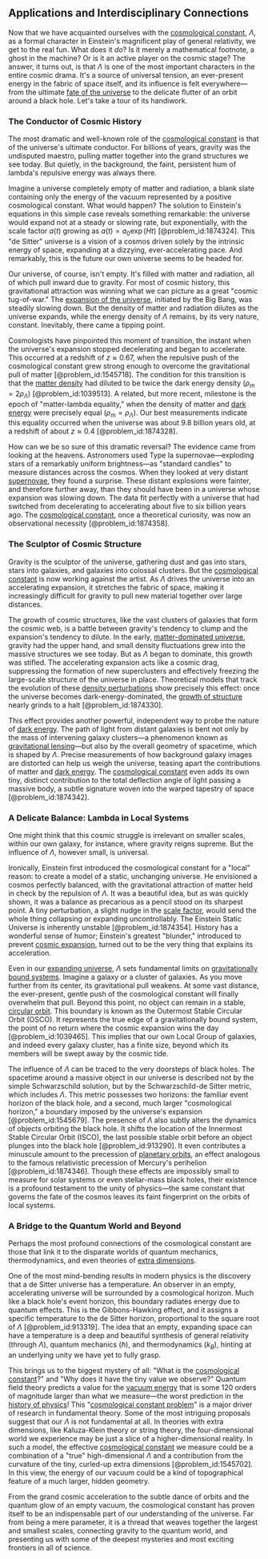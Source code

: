 ## Applications and Interdisciplinary Connections

Now that we have acquainted ourselves with the [cosmological constant](@article_id:158803), $\Lambda$, as a formal character in Einstein's magnificent play of general relativity, we get to the real fun. What does it *do*? Is it merely a mathematical footnote, a ghost in the machine? Or is it an active player on the cosmic stage? The answer, it turns out, is that $\Lambda$ is one of the most important characters in the entire cosmic drama. It's a source of universal tension, an ever-present energy in the fabric of space itself, and its influence is felt everywhere—from the ultimate [fate of the universe](@article_id:158881) to the delicate flutter of an orbit around a black hole. Let's take a tour of its handiwork.

### The Conductor of Cosmic History

The most dramatic and well-known role of the [cosmological constant](@article_id:158803) is that of the universe's ultimate conductor. For billions of years, gravity was the undisputed maestro, pulling matter together into the grand structures we see today. But quietly, in the background, the faint, persistent hum of lambda's repulsive energy was always there.

Imagine a universe completely empty of matter and radiation, a blank slate containing only the energy of the vacuum represented by a positive cosmological constant. What would happen? The solution to Einstein's equations in this simple case reveals something remarkable: the universe would expand not at a steady or slowing rate, but exponentially, with the scale factor $a(t)$ growing as $a(t) = a_0 \exp(Ht)$ [@problem_id:1874324]. This "de Sitter" universe is a vision of a cosmos driven solely by the intrinsic energy of space, expanding at a dizzying, ever-accelerating pace. And remarkably, this is the future our own universe seems to be headed for.

Our universe, of course, isn't empty. It's filled with matter and radiation, all of which pull inward due to gravity. For most of cosmic history, this gravitational attraction was winning what we can picture as a great "cosmic tug-of-war." The [expansion of the universe](@article_id:159987), initiated by the Big Bang, was steadily slowing down. But the density of matter and radiation dilutes as the universe expands, while the energy density of $\Lambda$ remains, by its very nature, constant. Inevitably, there came a tipping point.

Cosmologists have pinpointed this moment of transition, the instant when the universe's expansion stopped decelerating and began to accelerate. This occurred at a redshift of $z \approx 0.67$, when the repulsive push of the cosmological constant grew strong enough to overcome the gravitational pull of matter [@problem_id:1545718]. The condition for this transition is that the [matter density](@article_id:262549) had diluted to be twice the dark energy density ($\rho_m = 2\rho_\Lambda$) [@problem_id:1039513]. A related, but more recent, milestone is the epoch of "matter-lambda equality," when the density of matter and [dark energy](@article_id:160629) were precisely equal ($\rho_m = \rho_\Lambda$). Our best measurements indicate this equality occurred when the universe was about 9.8 billion years old, at a redshift of about $z \approx 0.4$ [@problem_id:1874328].

How can we be so sure of this dramatic reversal? The evidence came from looking at the heavens. Astronomers used Type Ia supernovae—exploding stars of a remarkably uniform brightness—as "standard candles" to measure distances across the cosmos. When they looked at very distant [supernovae](@article_id:161279), they found a surprise. These distant explosions were fainter, and therefore further away, than they should have been in a universe whose expansion was slowing down. The data fit perfectly with a universe that had switched from decelerating to accelerating about five to six billion years ago. The [cosmological constant](@article_id:158803), once a theoretical curiosity, was now an observational necessity [@problem_id:1874358].

### The Sculptor of Cosmic Structure

Gravity is the sculptor of the universe, gathering dust and gas into stars, stars into galaxies, and galaxies into colossal clusters. But the [cosmological constant](@article_id:158803) is now working against the artist. As $\Lambda$ drives the universe into an accelerating expansion, it stretches the fabric of space, making it increasingly difficult for gravity to pull new material together over large distances.

The growth of cosmic structures, like the vast clusters of galaxies that form the cosmic web, is a battle between gravity's tendency to clump and the expansion's tendency to dilute. In the early, [matter-dominated universe](@article_id:157760), gravity had the upper hand, and small density fluctuations grew into the massive structures we see today. But as $\Lambda$ began to dominate, this growth was stifled. The accelerating expansion acts like a cosmic drag, suppressing the formation of new superclusters and effectively freezing the large-scale structure of the universe in place. Theoretical models that track the evolution of these [density perturbations](@article_id:159052) show precisely this effect: once the universe becomes dark-energy-dominated, the [growth of structure](@article_id:158033) nearly grinds to a halt [@problem_id:1874330].

This effect provides another powerful, independent way to probe the nature of [dark energy](@article_id:160629). The path of light from distant galaxies is bent not only by the mass of intervening galaxy clusters—a phenomenon known as [gravitational lensing](@article_id:158506)—but also by the overall geometry of spacetime, which is shaped by $\Lambda$. Precise measurements of how background galaxy images are distorted can help us weigh the universe, teasing apart the contributions of matter and [dark energy](@article_id:160629). The [cosmological constant](@article_id:158803) even adds its own tiny, distinct contribution to the total deflection angle of light passing a massive body, a subtle signature woven into the warped tapestry of space [@problem_id:1874342].

### A Delicate Balance: Lambda in Local Systems

One might think that this cosmic struggle is irrelevant on smaller scales, within our own galaxy, for instance, where gravity reigns supreme. But the influence of $\Lambda$, however small, is universal.

Ironically, Einstein first introduced the cosmological constant for a "local" reason: to create a model of a static, unchanging universe. He envisioned a cosmos perfectly balanced, with the gravitational attraction of matter held in check by the repulsion of $\Lambda$. It was a beautiful idea, but as was quickly shown, it was a balance as precarious as a pencil stood on its sharpest point. A tiny perturbation, a slight nudge in the [scale factor](@article_id:157179), would send the whole thing collapsing or expanding uncontrollably. The Einstein Static Universe is inherently unstable [@problem_id:1874354]. History has a wonderful sense of humor; Einstein's greatest "blunder," introduced to prevent [cosmic expansion](@article_id:160508), turned out to be the very thing that explains its acceleration.

Even in our [expanding universe](@article_id:160948), $\Lambda$ sets fundamental limits on [gravitationally bound systems](@article_id:158850). Imagine a galaxy or a cluster of galaxies. As you move further from its center, its gravitational pull weakens. At some vast distance, the ever-present, gentle push of the cosmological constant will finally overwhelm that pull. Beyond this point, no object can remain in a stable, [circular orbit](@article_id:173229). This boundary is known as the Outermost Stable Circular Orbit (OSCO). It represents the true edge of a gravitationally bound system, the point of no return where the cosmic expansion wins the day [@problem_id:1039465]. This implies that our own Local Group of galaxies, and indeed every galaxy cluster, has a finite size, beyond which its members will be swept away by the cosmic tide.

The influence of $\Lambda$ can be traced to the very doorsteps of black holes. The spacetime around a massive object in our universe is described not by the simple Schwarzschild solution, but by the Schwarzschild-de Sitter metric, which includes $\Lambda$. This metric possesses two horizons: the familiar event horizon of the black hole, and a second, much larger "cosmological horizon," a boundary imposed by the universe's expansion [@problem_id:1545679]. The presence of $\Lambda$ also subtly alters the dynamics of objects orbiting the black hole. It shifts the location of the Innermost Stable Circular Orbit (ISCO), the last possible stable orbit before an object plunges into the black hole [@problem_id:913290]. It even contributes a minuscule amount to the precession of [planetary orbits](@article_id:178510), an effect analogous to the famous relativistic precession of Mercury's perihelion [@problem_id:1874346]. Though these effects are impossibly small to measure for solar systems or even stellar-mass black holes, their existence is a profound testament to the unity of physics—the same constant that governs the fate of the cosmos leaves its faint fingerprint on the orbits of local systems.

### A Bridge to the Quantum World and Beyond

Perhaps the most profound connections of the cosmological constant are those that link it to the disparate worlds of quantum mechanics, thermodynamics, and even theories of [extra dimensions](@article_id:160325).

One of the most mind-bending results in modern physics is the discovery that a de Sitter universe has a temperature. An observer in an empty, accelerating universe will be surrounded by a cosmological horizon. Much like a black hole's event horizon, this boundary radiates energy due to quantum effects. This is the Gibbons-Hawking effect, and it assigns a specific temperature to the de Sitter horizon, proportional to the square root of $\Lambda$ [@problem_id:913319]. The idea that an empty, expanding space can have a temperature is a deep and beautiful synthesis of general relativity (through $\Lambda$), quantum mechanics ($\hbar$), and thermodynamics ($k_B$), hinting at an underlying unity we have yet to fully grasp.

This brings us to the biggest mystery of all: "What *is* the [cosmological constant](@article_id:158803)?" and "Why does it have the tiny value we observe?" Quantum field theory predicts a value for the [vacuum energy](@article_id:154573) that is some 120 orders of magnitude larger than what we measure—the worst prediction in the [history of physics](@article_id:168188)! This "[cosmological constant problem](@article_id:154468)" is a major driver of research in fundamental theory. Some of the most intriguing proposals suggest that our $\Lambda$ is not fundamental at all. In theories with extra dimensions, like Kaluza-Klein theory or string theory, the four-dimensional world we experience may be just a slice of a higher-dimensional reality. In such a model, the effective [cosmological constant](@article_id:158803) we measure could be a combination of a "true" high-dimensional $\Lambda$ and a contribution from the curvature of the tiny, curled-up extra dimensions [@problem_id:1545702]. In this view, the energy of our vacuum could be a kind of topographical feature of a much larger, hidden geometry.

From the grand cosmic acceleration to the subtle dance of orbits and the quantum glow of an empty vacuum, the cosmological constant has proven itself to be an indispensable part of our understanding of the universe. Far from being a mere parameter, it is a thread that weaves together the largest and smallest scales, connecting gravity to the quantum world, and presenting us with some of the deepest mysteries and most exciting frontiers in all of science.